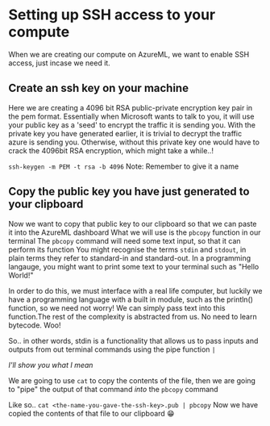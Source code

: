 # Setting up SSH access to your compute

When we are creating our compute on AzureML, we want to enable SSH access, just incase we need it.

## Create an ssh key on your machine

Here we are creating a 4096 bit RSA public-private encryption key pair in the pem format.
Essentially when Microsoft wants to talk to you, it will use your public key as a 'seed' to encrypt the traffic it is sending you. With the private key you have generated earlier, it is trivial to decrypt the traffic azure is sending you. Otherwise, without this private key one would have to crack the 4096bit RSA encryption, which might take a while..!

`ssh-keygen -m PEM -t rsa -b 4096` Note: Remember to give it a name

## Copy the public key you have just generated to your clipboard

Now we want to copy that public key to our clipboard so that we can paste it into the AzureML dashboard
What we will use is the `pbcopy` function in our terminal
The `pbcopy` command will need some text input, so that it can perform its function
You might recognise the terms `stdin` and `stdout`, in plain terms they refer to standard-in and standard-out.
In a programming langauge, you might want to print some text to your terminal such as "Hello World!"

In order to do this, we must interface with a real life computer, but luckily we have a programming language with a built in module, such as the println() function, so we need not worry! We can simply pass text into this function.The rest of the complexity is abstracted from us. No need to learn bytecode. Woo!

So.. in other words, stdin is a functionality that allows us to pass inputs and outputs from out terminal commands using the pipe function `|`

_I'll show you what I mean_

We are going to use `cat` to copy the contents of the file, then we are going to "pipe" the output of that command _into_ the `pbcopy` command

Like so.. 
`cat <the-name-you-gave-the-ssh-key>.pub | pbcopy`
Now we have copied the contents of that file to our clipboard :grin:

